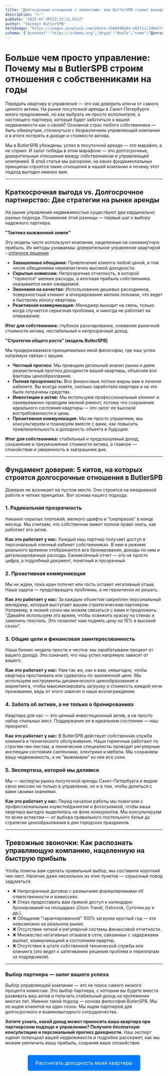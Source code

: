 ```yaml
---
title: "Долгосрочные отношения с клиентами: как ButlerSPB строит доверие и лояльность"
description: ">-"
pubDate: "2025-07-20T22:23:31.651Z"
author: "Эксперт ButlerSPB"
heroImage: "https://images.unsplash.com/photo-1560448204-e02f11c3d0e2?q=80&w=2070&auto=format&fit=crop"
schema: {"@context":"https://schema.org","@type":"HowTo","name":"Долгосрочные отношения с клиентами: как ButlerSPB строит доверие и лояльность","description":">-","image":{"@type":"ImageObject","url":"https://images.unsplash.com/photo-1560448204-e02f11c3d0e2?q=80&w=2070&auto=format&fit=crop"},"aggregateRating":{"@type":"AggregateRating","ratingValue":"5.0","reviewCount":758,"bestRating":"5","worstRating":"1"},"publisher":{"@type":"Organization","name":"Блог ButlerSPB","logo":{"@type":"ImageObject","url":"https://butlerspb-blog.netlify.app/favicon.ico"}},"mainEntityOfPage":{"@type":"WebPage","@id":"https://butlerspb-blog.netlify.app/blog/dolgosrochnye-otnosheniya-s-klientami/"}}
---
```


# Больше чем просто управление: Почему мы в ButlerSPB строим отношения с собственниками на годы

Передать квартиру в управление — это как доверить ключи от самого ценного актива. На рынке посуточной аренды в Санкт-Петербурге много предложений, но как выбрать не просто исполнителя, а настоящего партнера, который будет заботиться о вашей недвижимости как о своей? Основной страх любого собственника — быть обманутым, столкнуться с безразличием управляющей компании и в итоге потерять в доходе и стоимости актива.

Мы в ButlerSPB убеждены: успех в посуточной аренде — это марафон, а не спринт. И залог победы в этом марафоне — это долгосрочные, доверительные отношения между собственником и управляющей компанией. В этой статье мы раскроем, на каких фундаментальных принципах строятся такие отношения в нашей компании и почему этот подход выгоден именно вам.

---

## Краткосрочная выгода vs. Долгосрочное партнерство: Две стратегии на рынке аренды

На рынке управления недвижимостью существуют два кардинально разных подхода. Понимание этой разницы — первый шаг к выбору надежного партнера.

**"Тактика выжженной земли"**

Эту модель часто используют компании, нацеленные на сиюминутную прибыль. Их методы узнаваемы: доверительное управление квартирой - <a href="https://butlerspb.ru/rent" target="_blank" rel="nofollow">отличное решение</a>

*   **Завышенные обещания:** Привлечение клиента любой ценой, в том числе обещаниями нереалистично высокой доходности.
*   **Скрытые комиссии:** Непрозрачная отчетность, в которой "теряются" мелкие расходы, а итоговая прибыль собственника оказывается ниже ожидаемой.
*   **Экономия на качестве:** Использование дешевых расходников, поверхностный клининг и игнорирование мелких поломок, что ведет к быстрому износу квартиры.
*   **Реактивная коммуникация:** Менеджер выходит на связь, только когда случается серьезная проблема, и никогда не работает на опережение.

**Итог для собственника:** глубокое разочарование, снижение рыночной стоимости актива, нестабильный и непрозрачный доход.

**"Стратегия общего роста" (модель ButlerSPB)**

Мы придерживаемся принципиально иной философии, где наш успех напрямую связан с вашим.

*   **Честный прогноз:** Мы проводим детальный анализ рынка и даем реалистичный прогноз доходности вашей квартиры, объясняя все факторы ценообразования.
*   **Полная прозрачность:** Все финансовые потоки видны вам в личном кабинете. Вы всегда знаете, сколько заработала квартира и на что были потрачены средства.
*   **Инвестиции в актив:** Мы используем профессиональный клининг и своевременно проводим мелкий ремонт, потому что сохранение идеального состояния квартиры — это залог ее высокой востребованности и цены.
*   **Проактивная коммуникация:** Мы не просто управляем, мы консультируем и планируем вместе с вами, как повысить привлекательность и доходность объекта в будущем.

**Итог для собственника:** стабильный и предсказуемый доход, сохранение и преумножение стоимости актива, а главное — спокойствие и уверенность в завтрашнем дне.

---

## Фундамент доверия: 5 китов, на которых строятся долгосрочные отношения в ButlerSPB

Доверие не возникает на пустом месте. Оно строится на ежедневной работе и четких принципах. Вот основа нашего подхода.

### 1. Радикальная прозрачность

Никаких скрытых платежей, мелкого шрифта и "сюрпризов" в конце месяца. Мы считаем, что собственник имеет полное право знать, как работает его актив.

**Как это работает у нас:** Каждый наш партнер получает доступ в персональный «личный кабинет собственника». В нем в режиме реального времени отображаются все бронирования, доходы по ним и детализированные расходы. Ежемесячный отчет — это не просто цифра, а подробный документ, понятный и прозрачный.

### 2. Проактивная коммуникация

Мы не ждем, пока кран потечет или гость оставит негативный отзыв. Наша задача — предотвращать проблемы, а не героически их решать.

**Как это работает у нас:** За каждым объектом закреплен персональный менеджер, который выступает вашим стратегическим партнером. Например, в низкий сезон мы можем связаться с вами и предложить: "Давайте используем это время, чтобы освежить краску на стенах и заменить текстиль. Это позволит нам поднять цену на 15% в высокий сезон".

### 3. Общие цели и финансовая заинтересованность

Наша бизнес-модель проста и честна: мы зарабатываем процент от вашего дохода. Это означает, что наш успех напрямую зависит от вашего.

**Как это работает у нас:** Нам так же, как и вам, невыгодно, чтобы квартира простаивала или сдавалась по заниженной цене. Мы используем инструменты динамического ценообразования и маркетинга, чтобы максимизировать загрузку и стоимость каждой ночи проживания, ведь от этого зависит и наше вознаграждение.

### 4. Забота об активе, а не только о бронированиях

Квартира для нас — это ценный инвестиционный актив, а не просто набор спальных мест. Поддержание ее в идеальном состоянии — наш приоритет.

**Как это работает у нас:** В ButlerSPB действует собственная служба клининга и технического обслуживания. Наши горничные работают по строгим чек-листам, а технические специалисты проводят регулярные инспекции состояния сантехники, электрики и мебели. Мы сохраняем вашу недвижимость, а не "выжимаем" из нее все соки.

### 5. Экспертиза, которой мы делимся

Мы — эксперты рынка посуточной аренды Санкт-Петербурга и видим свою миссию не только в управлении, но и в том, чтобы делиться с вами своими знаниями.

**Как это работает у нас:** Перед началом работы мы помогаем с профессиональным хоумстейджингом и фотосъемкой, чтобы ваша квартира выгодно выделялась на фоне конкурентов. Мы консультируем по всем аспектам — от выбора правильного постельного белья до стратегии ценообразования в дни городских праздников.

---

## Тревожные звоночки: Как распознать управляющую компанию, нацеленную на быструю прибыль

Чтобы помочь вам сделать правильный выбор, мы составили короткий чек-лист. Наличие даже нескольких из этих пунктов — серьезный повод задуматься.

*   ❌ Непрозрачный договор с размытыми формулировками об ответственности и комиссиях.
*   ❌ Отказ предоставить вам прямой доступ к календарю бронирований на площадках (Ozon Travel, Ostrovok, Суточно.ру и др.).
*   ❌ Обещания "гарантированной" 100% загрузки круглый год — это невозможно на реальном рынке.
*   ❌ Отсутствие четкой и регулярной системы финансовой отчетности.
*   ❌ Множество негативных отзывов в сети, связанных с задержками выплат, коммуникацией и состоянием квартир.
*   ❌ Отсутствие в штате собственной технической службы или клининга (это ведет к затягиванию решения проблем и переплатам за подрядчиков).

---

### Выбор партнера — залог вашего успеха

Выбор управляющей компании — это не поиск самого низкого процента комиссии. Это выбор партнера, с которым вы будете вместе развивать ваш актив и получать стабильный доход на протяжении многих лет. Именно такой подход — основа философии ButlerSPB. Мы не ищем клиентов на один сезон. Мы ищем партнеров для долгосрочного и взаимовыгодного сотрудничества.

**Хотите узнать, какой доход может приносить ваша квартира при партнерском подходе к управлению? Получите бесплатную консультацию и персональный прогноз доходности.** Наш эксперт оценит потенциал вашей недвижимости и подробно расскажет, как мы можем увеличить вашу прибыль, сохраняя ваше спокойствие.

<br>
<div align="center">
  <a href="https://butlerspb.ru/blog/dolgosrochnye-otnosheniya-s-sobstvennikami/" style="background-color: #007bff; color: white; padding: 15px 25px; text-align: center; text-decoration: none; display: inline-block; font-size: 16px; border-radius: 5px;">Рассчитать доходность моей квартиры</a>
</div>
<br>
